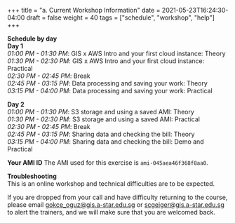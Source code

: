 +++
title = "a. Current Workshop Information"
date = 2021-05-23T16:24:30-04:00
draft = false 
weight = 40
tags = ["schedule", "workshop", "help"]
+++

**Schedule by day**  
**Day 1**  
*01:00 PM - 01:30 PM*: GIS x AWS Intro and your first cloud instance: Theory  
*01:30 PM - 02:30 PM*: GIS x AWS Intro and your first cloud instance: Practical  
*02:30 PM - 02:45 PM*: Break  
*02:45 PM - 03:15 PM*: Data processing and saving your work: Theory  
*03:15 PM - 04:00 PM*: Data processing and saving your work: Practical  
   
**Day 2**  
*01:00 PM - 01:30 PM*: S3 storage and using a saved AMI: Theory  
*01:30 PM - 02:30 PM*: S3 storage and using a saved AMI: Practical  
*02:30 PM - 02:45 PM*: Break  
*02:45 PM - 03:15 PM*: Sharing data and checking the bill: Theory  
*03:15 PM - 04:00 PM*: Sharing data and checking the bill: Demo and Practical  

**Your AMI ID**
The AMI used for this exercise is `ami-045aea46f368f8aa0`.  
  
**Troubleshooting**  
This is an online workshop and technical difficulties are to be expected.  

If you are dropped from your call and have difficulty returning to the course, please email gokce_oguz@gis.a-star.edu.sg or scgeiger@gis.a-star.edu.sg to alert the trainers, and we will make sure that you are welcomed back.
